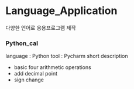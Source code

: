 # Language_Application

다양한 언어로 응용프로그램 제작 


### Python_cal 
language : Python
tool : Pycharm
short description
- basic four arithmetic operations
- add decimal point
- sign change
